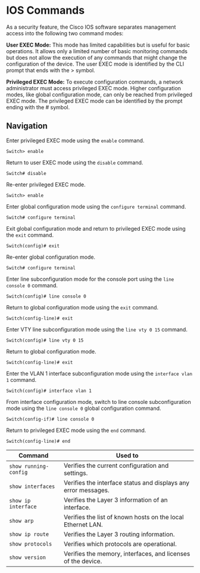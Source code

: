 # IOS Commands
As a security feature, the Cisco IOS software separates management access into the following two command modes:

**User EXEC Mode:** This mode has limited capabilities but is useful for basic operations. It allows only a limited number of basic monitoring commands but does not allow the execution of any commands that might change the configuration of the device. The user EXEC mode is identified by the CLI prompt that ends with the > symbol.

**Privileged EXEC Mode:** To execute configuration commands, a network administrator must access privileged EXEC mode. Higher configuration modes, like global configuration mode, can only be reached from privileged EXEC mode. The privileged EXEC mode can be identified by the prompt ending with the # symbol.

## Navigation
Enter privileged EXEC mode using the `enable` command.
```console
Switch> enable
```
Return to user EXEC mode using the `disable` command.
```console
Switch# disable
```
Re-enter privileged EXEC mode.
```console
Switch> enable
```
Enter global configuration mode using the `configure terminal` command.
```console
Switch# configure terminal
```
Exit global configuration mode and return to privileged EXEC mode using the `exit` command.
```console
Switch(config)# exit
```
Re-enter global configuration mode.
```console
Switch# configure terminal
```
Enter line subconfiguration mode for the console port using the `line console 0` command.
```console
Switch(config)# line console 0
```
Return to global configuration mode using the `exit` command.
```console
Switch(config-line)# exit
```
Enter VTY line subconfiguration mode using the `line vty 0 15` command.
```console
Switch(config)# line vty 0 15
```
Return to global configuration mode.
```console
Switch(config-line)# exit
```
Enter the VLAN 1 interface subconfiguration mode using the `interface vlan 1` command.
```console
Switch(config)# interface vlan 1
```
From interface configuration mode, switch to line console subconfiguration mode using the `line console 0` global configuration command.
```console
Switch(config-if)# line console 0
```
Return to privileged EXEC mode using the `end` command.
```console
Switch(config-line)# end
```
| Command | Used to |
|---------|---------|
|`show running-config`|Verifies the current configuration and settings.|
|`show interfaces`|Verifies the interface status and displays any error messages.|
|`show ip interface`|Verifies the Layer 3 information of an interface.|
|`show arp`|Verifies the list of known hosts on the local Ethernet LAN.|
|`show ip route`|Verifies the Layer 3 routing information.|
|`show protocols`|Verifies which protocols are operational.|
|`show version`|Verifies the memory, interfaces, and licenses of the device.|


